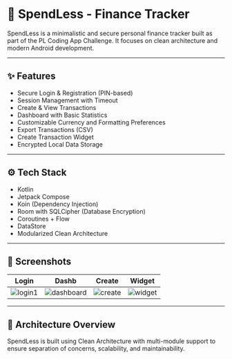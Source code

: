 # 💸 SpendLess - Finance Tracker

SpendLess is a minimalistic and secure personal finance tracker built as part of the PL Coding App Challenge. It focuses on clean architecture and modern Android development.

---

## ✨ Features

- Secure Login & Registration (PIN-based)
- Session Management with Timeout
- Create & View Transactions
- Dashboard with Basic Statistics
- Customizable Currency and Formatting Preferences
- Export Transactions (CSV)
- Create Transaction Widget
- Encrypted Local Data Storage

---

## ⚙️ Tech Stack

- Kotlin
- Jetpack Compose
- Koin (Dependency Injection)
- Room with SQLCipher (Database Encryption)
- Coroutines + Flow
- DataStore
- Modularized Clean Architecture
---

## 📱 Screenshots

| Login | Dashb | Create | Widget |
| ------|-----------|--------|--------|
| ![login1](https://github.com/user-attachments/assets/52230b59-b736-41e7-9c80-dee79533f56a) | ![dashboard](https://github.com/user-attachments/assets/6dc1734f-5998-45a5-8981-0a123c8e3c3b)| ![create](https://github.com/user-attachments/assets/4fe8f35d-b82c-40b0-b269-7b29e52704d6)| ![widget](https://github.com/user-attachments/assets/bdadb286-0349-4272-95af-0885fac79ce7) |



---

## 🧩 Architecture Overview
SpendLess is built using Clean Architecture with multi-module support to ensure separation of concerns, scalability, and maintainability.


